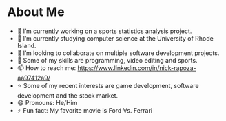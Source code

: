 # About Me

- 🔭 I’m currently working on a sports statistics analysis project.
- 🌱 I’m currently studying computer science at the University of Rhode Island.
- 👯 I’m looking to collaborate on multiple software development projects.
- 💬 Some of my skills are programming, video editing and sports.
- 📫 How to reach me: https://www.linkedin.com/in/nick-rapoza-aa97412a9/
- ⭐ Some of my recent interests are game development, software development and the stock market.
- 😄 Pronouns: He/Him
- ⚡ Fun fact: My favorite movie is Ford Vs. Ferrari
